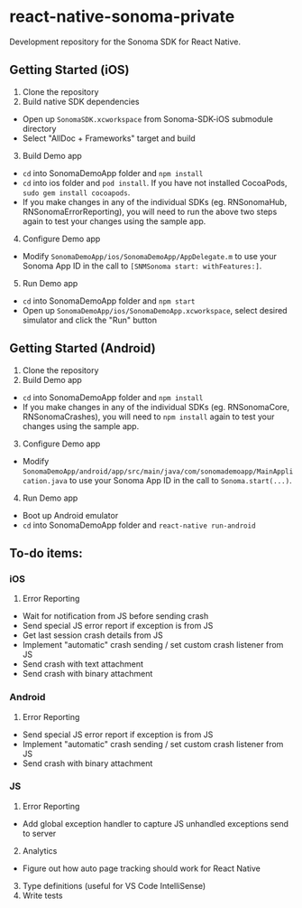 # react-native-sonoma-private

Development repository for the Sonoma SDK for React Native.

## Getting Started (iOS)

1. Clone the repository
2. Build native SDK dependencies
  - Open up `SonomaSDK.xcworkspace` from Sonoma-SDK-iOS submodule directory
  - Select "AllDoc + Frameworks" target and build
3. Build Demo app
  - `cd` into SonomaDemoApp folder and `npm install`
  - `cd` into ios folder and `pod install`. If you have not installed CocoaPods, `sudo gem install cocoapods`.
  - If you make changes in any of the individual SDKs (eg. RNSonomaHub, RNSonomaErrorReporting), you will need to run the above two steps again to test your changes using the sample app.
4. Configure Demo app
  - Modify `SonomaDemoApp/ios/SonomaDemoApp/AppDelegate.m` to use your Sonoma App ID in the call to `[SNMSonoma start: withFeatures:]`.
5. Run Demo app
  - `cd` into SonomaDemoApp folder and `npm start`
  - Open up `SonomaDemoApp/ios/SonomaDemoApp.xcworkspace`, select desired simulator and click the "Run" button

## Getting Started (Android)

1. Clone the repository
2. Build Demo app
  - `cd` into SonomaDemoApp folder and `npm install`
  - If you make changes in any of the individual SDKs (eg. RNSonomaCore, RNSonomaCrashes), you will need to `npm install` again to test your changes using the sample app.
3. Configure Demo app
  - Modify `SonomaDemoApp/android/app/src/main/java/com/sonomademoapp/MainApplication.java` to use your Sonoma App ID in the call to `Sonoma.start(...)`.
4. Run Demo app
  - Boot up Android emulator
  - `cd` into SonomaDemoApp folder and `react-native run-android`

## To-do items:

### iOS

1. Error Reporting
  - Wait for notification from JS before sending crash
  - Send special JS error report if exception is from JS
  - Get last session crash details from JS
  - Implement "automatic" crash sending / set custom crash listener from JS
  - Send crash with text attachment
  - Send crash with binary attachment

### Android

1. Error Reporting
  - Send special JS error report if exception is from JS
  - Implement "automatic" crash sending / set custom crash listener from JS
  - Send crash with binary attachment

### JS

1. Error Reporting
  - Add global exception handler to capture JS unhandled exceptions send to server
2. Analytics
  - Figure out how auto page tracking should work for React Native
3. Type definitions (useful for VS Code IntelliSense)
4. Write tests
